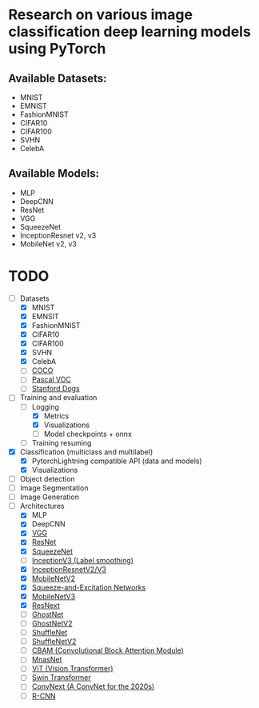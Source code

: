 # Research on various image classification deep learning models using PyTorch

## Available Datasets:
* MNIST
* EMNIST
* FashionMNIST
* CIFAR10
* CIFAR100
* SVHN
* CelebA

## Available Models:
* MLP
* DeepCNN
* ResNet
* VGG
* SqueezeNet
* InceptionResnet v2, v3
* MobileNet v2, v3

# TODO

- [ ] Datasets
    - [x] MNIST
    - [x] EMNSIT
    - [x] FashionMNIST
    - [x] CIFAR10
    - [x] CIFAR100
    - [x] SVHN
    - [x] CelebA
    - [ ] [COCO](https://pytorch.org/vision/main/generated/torchvision.datasets.CocoDetection)
    - [ ] [Pascal VOC](https://pytorch.org/vision/main/generated/torchvision.datasets.VOCDetection)
    - [ ] [Stanford Dogs](http://vision.stanford.edu/aditya86/ImageNetDogs/)
- [ ] Training and evaluation
    - [ ] Logging
        - [x] Metrics
        - [x] Visualizations
        - [ ] Model checkpoints + onnx
    - [ ] Training resuming
- [x] Classification (multiclass and multilabel)
    - [x] PytorchLightning compatible API (data and models)
    - [x] Visualizations
- [ ] Object detection
- [ ] Image Segmentation
- [ ] Image Generation
- [ ] Architectures
    - [x] MLP
    - [x] DeepCNN
    - [x] [VGG](https://arxiv.org/abs/1409.1556)
    - [x] [ResNet](https://arxiv.org/abs/1512.03385)
    - [x] [SqueezeNet](https://arxiv.org/abs/1602.07360)
    - [ ] [InceptionV3 (Label smoothing)](https://arxiv.org/abs/1512.00567)
    - [x] [InceptionResnetV2/V3](https://arxiv.org/abs/1602.07261)
    - [x] [MobileNetV2](https://arxiv.org/abs/1801.04381)
    - [x] [Squeeze-and-Excitation Networks](https://arxiv.org/abs/1709.01507)
    - [x] [MobileNetV3](https://arxiv.org/abs/1905.02244v5)
    - [x] [ResNext](https://arxiv.org/abs/1611.05431)
    - [ ] [GhostNet](https://arxiv.org/abs/1911.11907)
    - [ ] [GhostNetV2](https://arxiv.org/abs/1911.11907)
    - [ ] [ShuffleNet](https://arxiv.org/abs/1707.01083v2)
    - [ ] [ShuffleNetV2](https://arxiv.org/abs/1707.01083v2)
    - [ ] [CBAM (Convolutional Block Attention Module)](https://arxiv.org/abs/1807.06521)
    - [ ] [MnasNet](https://arxiv.org/abs/1807.11626)
    - [ ] [ViT (Vision Transformer)](https://arxiv.org/abs/2010.11929v2)
    - [ ] [Swin Transformer](https://arxiv.org/abs/2103.14030)
    - [ ] [ConvNext (A ConvNet for the 2020s)](https://arxiv.org/abs/2201.03545)
    - [ ] [R-CNN](https://arxiv.org/abs/1311.2524v5)
